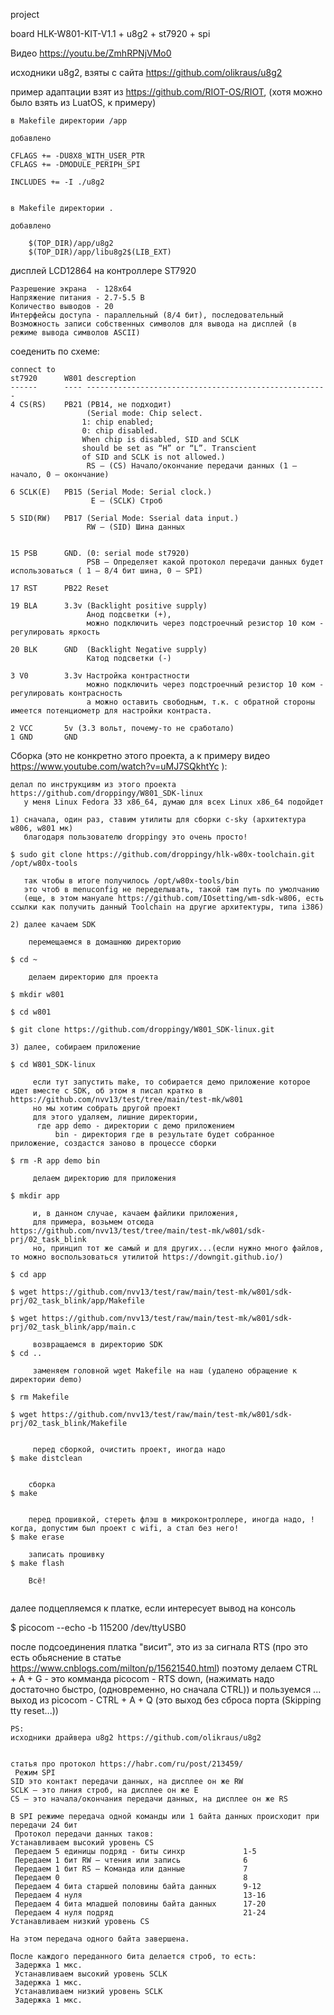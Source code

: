 project

board HLK-W801-KIT-V1.1 + u8g2 + st7920 + spi

Видео
https://youtu.be/ZmhRPNjVMo0

исходники u8g2, взяты с сайта https://github.com/olikraus/u8g2

пример адаптации взят из https://github.com/RIOT-OS/RIOT, (хотя можно было взять из LuatOS, к примеру)

~~~
в Makefile директории /app

добавлено

CFLAGS += -DU8X8_WITH_USER_PTR
CFLAGS += -DMODULE_PERIPH_SPI

INCLUDES += -I ./u8g2
~~~


~~~

в Makefile директории .

добавлено

    $(TOP_DIR)/app/u8g2 
    $(TOP_DIR)/app/libu8g2$(LIB_EXT) 

~~~





дисплей
 LCD12864 на контроллере ST7920
~~~
Разрешение экрана  - 128x64
Напряжение питания - 2.7-5.5 В
Количество выводов - 20
Интерфейсы доступа - параллельный (8/4 бит), последовательный
Возможность записи собственных символов для вывода на дисплей (в режиме вывода символов ASCII)
~~~



соеденить по схеме:
~~~
connect to
st7920      W801 descreption
------      ---- ------------------------------------------------------
4 CS(RS)    PB21 (PB14, не подходит)
                 (Serial mode: Chip select.
				1: chip enabled;
				0: chip disabled.
				When chip is disabled, SID and SCLK
				should be set as “H” or “L”. Transcient
				of SID and SCLK is not allowed.)
                 RS — (CS) Начало/окончание передачи данных (1 — начало, 0 — окончание)
          
6 SCLK(E)   PB15 (Serial Mode: Serial clock.)
                  E — (SCLK) Строб
 
5 SID(RW)   PB17 (Serial Mode: Sserial data input.)
                 RW — (SID) Шина данных
 

15 PSB      GND. (0: serial mode st7920)
                 PSB — Определяет какой протокол передачи данных будет использоваться ( 1 — 8/4 бит шина, 0 — SPI)

17 RST      PB22 Reset
 
19 BLA      3.3v (Backlight positive supply)
                 Анод подсветки (+), 
                 можно подключить через подстроечный резистор 10 ком - регулировать яркость

20 BLK      GND  (Backlight Negative supply)
                 Катод подсветки (-)

3 V0        3.3v Настройка контрастности
                 можно подключить через подстроечный резистор 10 ком - регулировать контрасность
                 а можно оставить свободным, т.к. с обратной стороны имеется потенциометр для настройки контраста.

2 VCC       5v (3.3 вольт, почему-то не сработало)
1 GND       GND
~~~







Сборка  (это не конкретно этого проекта, а к примеру видео https://www.youtube.com/watch?v=uMJ7SQkhtYc ):
~~~
делал по инструкциям из этого проекта https://github.com/droppingy/W801_SDK-linux
   у меня Linux Fedora 33 x86_64, думаю для всех Linux x86_64 подойдет

1) сначала, один раз, ставим утилиты для сборки c-sky (архитектура w806, w801 мк)
   благодаря пользователю droppingy это очень просто!  

$ sudo git clone https://github.com/droppingy/hlk-w80x-toolchain.git /opt/w80x-tools

   так чтобы в итоге получилось /opt/w80x-tools/bin
   это чтоб в menuconfig не переделывать, такой там путь по умолчанию
   (еще, в этом мануале https://github.com/IOsetting/wm-sdk-w806, есть ссылки как получить данный Toolchain на другие архитектуры, типа i386)

2) далее качаем SDK

    перемещаемся в домашнюю директорию
 
$ cd ~

    делаем директорию для проекта

$ mkdir w801

$ cd w801  

$ git clone https://github.com/droppingy/W801_SDK-linux.git

3) далее, собираем приложение

$ cd W801_SDK-linux

     если тут запустить make, то собирается демо приложение которое идет вместе с SDK, об этом я писал кратко в https://github.com/nvv13/test/tree/main/test-mk/w801 
     но мы хотим собрать другой проект
     для этого удаляем, лишние директории, 
      где app demo - директории с демо приложением
          bin - директория где в результате будет собранное приложение, создастся заново в процессе сборки

$ rm -R app demo bin

     делаем директорию для приложения

$ mkdir app

     и, в данном случае, качаем файлики приложения, 
     для примера, возьмем отсюда https://github.com/nvv13/test/tree/main/test-mk/w801/sdk-prj/02_task_blink
     но, принцип тот же самый и для других...(если нужно много файлов, то можно воспользоваться утилитой https://downgit.github.io/)

$ cd app

$ wget https://github.com/nvv13/test/raw/main/test-mk/w801/sdk-prj/02_task_blink/app/Makefile

$ wget https://github.com/nvv13/test/raw/main/test-mk/w801/sdk-prj/02_task_blink/app/main.c

     возвращаемся в директорию SDK
$ cd ..

     заменяем головной wget Makefile на наш (удалено обращение к директории demo)

$ rm Makefile

$ wget https://github.com/nvv13/test/raw/main/test-mk/w801/sdk-prj/02_task_blink/Makefile


     перед сборкой, очистить проект, иногда надо
$ make distclean


    сборка
$ make 


    перед прошивкой, стереть флэш в микроконтроллере, иногда надо, !когда, допустим был проект с wifi, а стал без него!
$ make erase

    записать прошивку
$ make flash

    Всё!


~~~






  далее подцепляемся к платке, если интересует вывод на консоль

$ picocom --echo -b 115200 /dev/ttyUSB0

  после подсоединения платка "висит", это из за сигнала RTS (про это есть обьяснение в статье https://www.cnblogs.com/milton/p/15621540.html)
  поэтому делаем CTRL + A + G   - это комманда picocom - RTS down, (нажимать надо достаточно быстро, (одновременно, но сначала CTRL))
  и пользуемся ...
          выход из picocom - CTRL + A + Q  (это выход без сброса порта (Skipping tty reset...))




~~~
PS:
исходники драйвера u8g2 https://github.com/olikraus/u8g2


статья про протокол https://habr.com/ru/post/213459/
 Режим SPI
SID это контакт передачи данных, на дисплее он же RW
SCLK – это линия строб, на дисплее он же E
CS – это начала/окончания передачи данных, на дисплее он же RS

В SPI режиме передача одной команды или 1 байта данных происходит при передачи 24 бит
 Протокол передачи данных таков:
Устанавливаем высокий уровень CS
 Передаем 5 единицы подряд - биты синхр             1-5
 Передаем 1 бит RW – чтения или запись              6
 Передаем 1 бит RS – Команда или данные             7
 Передаем 0                                         8
 Передаем 4 бита старшей половины байта данных      9-12
 Передаем 4 нуля                                    13-16
 Передаем 4 бита младшей половины байта данных      17-20
 Передаем 4 нуля подряд                             21-24
Устанавливаем низкий уровень CS

На этом передача одного байта завершена.

После каждого переданного бита делается строб, то есть:
 Задержка 1 мкс.
 Устанавливаем высокий уровень SCLK
 Задержка 1 мкс.
 Устанавливаем низкий уровень SCLK
 Задержка 1 мкс.

~~~






